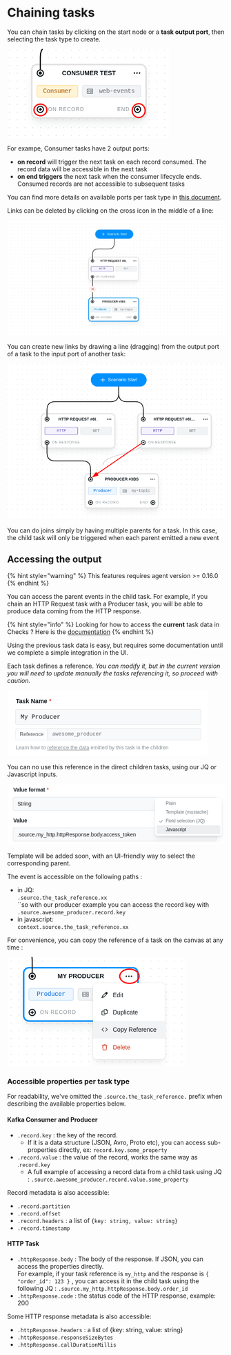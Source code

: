 # Chaining tasks

You can chain tasks by clicking on the start node or a **task output port**, then selecting the task type to create.&#x20;

![Consumers have 2 output ports](../../.gitbook/assets/output-ports.png)

For exampe, Consumer tasks have 2 output ports:

* **on record** will trigger the next task on each record consumed. The record data will be accessible in the next task
* **on end triggers** the next task when the consumer lifecycle ends. Consumed records are not accessible to subsequent tasks

You can find more details on available ports per task type in [this document](tasks/task-ports.md).



Links can be deleted by clicking on the cross icon in the middle of a line:

![Deleting a link](../../.gitbook/assets/delete-link.webp)



You can create new links by drawing a line (dragging) from the output port of a task to the input port of another task:

![You can join branches easily](../../.gitbook/assets/joining.png)

You can do joins simply by having multiple parents for a task. In this case, the child task will only be triggered when each parent emitted a new event

## Accessing the output

{% hint style="warning" %}
This features requires agent version >= 0.16.0&#x20;
{% endhint %}

You can access the parent events in the child task. For example, if you chain an HTTP Request task with a Producer task, you will be able to produce data coming from the HTTP response.

{% hint style="info" %}
Looking for how to access the **current** task data in Checks ? Here is the [documentation](test-checks/accessing-kafka-message-data/)
{% endhint %}

Using the previous task data is easy, but requires some documentation until we complete a simple integration in the UI.

Each task defines a reference. _You can modify it, but in the current version you will need to update manually the tasks referencing it, so proceed with caution._

![](../../.gitbook/assets/reference.png)

You can no use this reference in the direct children tasks, using our JQ or Javascript inputs.

![](../../.gitbook/assets/custom-input-access.png)

Template will be added soon, with an UI-friendly way to select the corresponding parent.

The event is accessible on the following paths :&#x20;

* in JQ: \
  `.source.the_task_reference.xx` \
  ``so with our producer example you can access the record key with `.source.awesome_producer.record.key`&#x20;
* in javascript: \
  `context.source.the_task_reference.xx`

For convenience, you can copy the reference of a task on the canvas at any time :&#x20;

![You can copy the a node reference directly from the canvas](<../../.gitbook/assets/copy-ref (1).png>)





### Accessible properties per task type &#x20;

For readability, we've omitted the `.source.the_task_reference.` prefix when describing the available properties below.

#### Kafka Consumer and Producer&#x20;

* `.record.key` : the key of the record.&#x20;
  * If it is a data structure (JSON, Avro, Proto etc), you can access sub-properties directly, ex: `record.key.some_property`
* `.record.value` : the value of the record, works the same way as .`record.key`
  * A full example of accessing a record data from a child task using JQ : `.source.awesome_producer.record.value.some_property`

Record metadata is also accessible:&#x20;

* `.record.partition`
* `.record.offset`
* `.record.headers` : a list of `{key: string, value: string}`
* `.record.timestamp`

#### HTTP Task

* `.httpResponse.body` : The body of the response. If JSON, you can access the properties directly.\
  For example, if your task reference is `my_http` and the response is `{ "order_id": 123 }` , you can access it in the child task using the following JQ :  `.source.my_http.httpResponse.body.order_id`&#x20;
* `.httpResponse.code` : the status code of the HTTP response, example: 200

Some HTTP response metadata is also accessible:&#x20;

* `.httpResponse.headers` : a list of {key: string, value: string}
* `.httpResponse.responseSizeBytes`
* `.httpResponse.callDurationMillis`





